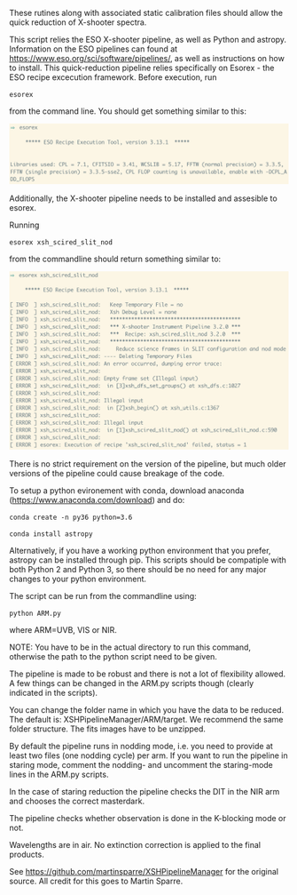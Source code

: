 These rutines along with associated static calibration files should allow the quick reduction of X-shooter spectra.

This script relies the ESO X-shooter pipeline, as well as Python and astropy. Information on the ESO pipelines can found at https://www.eso.org/sci/software/pipelines/, as well as instructions on how to install. This quick-reduction pipeline relies specifically on Esorex - the ESO recipe excecution framework. Before execution, run

```
esorex
```

from the command line. You should get something similar to this:


![alt tag](docs/figs/esorex.png)

Additionally, the X-shooter pipeline needs to be installed and assesible to esorex.

Running

```
esorex xsh_scired_slit_nod
```

from the commandline should return something similar to:

![alt tag](docs/figs/xsh_scired_slit_nod.png)

There is no strict requirement on the version of the pipeline, but much older versions of the pipeline could cause breakage of the code.


To setup a python evironement with conda, download anaconda (https://www.anaconda.com/download) and do:

```
conda create -n py36 python=3.6
```

```
conda install astropy
```

Alternatively, if you have a working python environment that you prefer, astropy can be installed through pip. This scripts should be compatiple with both Python 2 and Python 3, so there should be no need for any major changes to your python environment.

The script can be run from the commandline using:

```
python ARM.py
```

where ARM=UVB, VIS or NIR.

NOTE: You have to be in the actual directory to run this command, otherwise the path to the python script need to be given.

The pipeline is made to be robust and there is not a lot of flexibility allowed. A few things can be changed in the ARM.py scripts though (clearly indicated in the scripts).

You can change the folder name in which you have the data to be reduced. The default is: XSHPipelineManager/ARM/target. We recommend the same folder structure. The fits images have to be unzipped.

By default the pipeline runs in nodding mode, i.e. you need to provide at least two files (one nodding cycle) per arm. If you want to
run the pipeline in staring mode, comment the nodding- and uncomment the staring-mode lines in the ARM.py scripts.

In the case of staring reduction the pipeline checks the DIT in the NIR arm and chooses the correct masterdark.

The pipeline checks whether observation is done in the K-blocking mode or not.

Wavelengths are in air. No extinction correction is applied to the final products.

See https://github.com/martinsparre/XSHPipelineManager for the original source. All credit for this goes to Martin Sparre.
